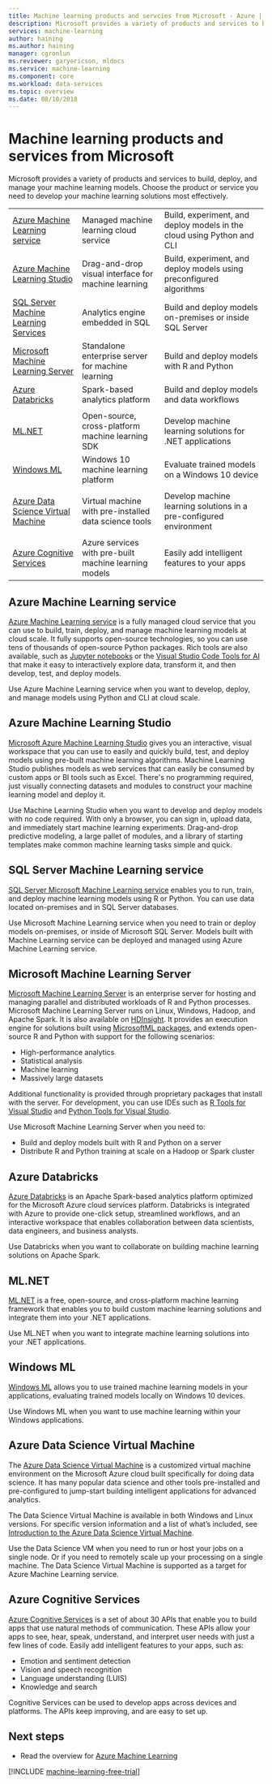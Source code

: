 ```yaml
---
title: Machine learning products and servcies from Microsoft - Azure | Microsoft Docs
description: Microsoft provides a variety of products and services to build, deploy, and manage your machine learning models. 
services: machine-learning
author: haining
ms.author: haining
manager: cgronlun
ms.reviewer: garyericson, mldocs
ms.service: machine-learning
ms.component: core
ms.workload: data-services
ms.topic: overview
ms.date: 08/10/2018
---
```


# Machine learning products and services from Microsoft

Microsoft provides a variety of products and services to build, deploy, and manage your machine learning models. Choose the product or service you need to develop your machine learning solutions most effectively.

<!--
| Use this option...                                                            | if you want to do this... |
| ----------------------------------------------------------------------------- | ---------------- |
| [Azure Machine Learning service](#azure-machine-learning-services) | build and deploy models in the cloud using Python and CLI |
| [Azure Machine Learning Studio](#azure-machine-learning-studio)               | build and deploy models using a drag-and-drop visual interface |
| [SQL Server Machine Learning Services](#sql-server-machine-learning-services) | build and deploy models on-premises or inside SQL Server  |
| [Microsoft Machine Learning Server](#microsoft-machine-learning-server)       | build and deploy R and Python models on an enterprise server |
| | |
| [Spark MLLib in HDInsight](#spark-mllib-in-hdinsight)                         | create models as part of Spark jobs executing on big data |
| [Microsoft Cognitive Toolkit (CNTK)](#microsoft-cognitive-toolkit-cntk)       | develop models using deep learning algorithms             |
| | |
| [Azure Data Science Virtual Machine](#azure-data-science-virtual-machine)     | use a customized virtual machine with pre-installed data science tools |
| | |
| [Azure Cognitive Services](#azure-cognitive-services)                         | use pre-built machine learning models in applications     |
| | |
-->

<!-- Trying a different kind of table
| | | | | | | |
|-|-|-|-|-|-|-|
| Environment | Interactive Experimentation | Data visualization | Collaboration (sharing) | Pre-configured | Control over environment | Development tools |
| Azure Notebooks | ✓ | ✓ | ✓ | ✓ | Low |
| Jupyter Notebooks (local or on a VM) | ✓ | ✓ |   |   | High |
| Data Science Virtual Machine (includes Jupyter Notebooks) | ✓ | ✓ |   | ✓ | High |
| Visual Studio Code & other IDEs |   |   |   |   | High | ✓ |
-->

<!--
| Microsoft machine learning product/service | What it is | What you do with it |
-->
| | | |
|-|-|-|
| [Azure Machine Learning service](#azure-machine-learning-services) | Managed machine learning cloud service | Build, experiment, and deploy models in the cloud using Python and CLI |
| [Azure Machine Learning Studio](#azure-machine-learning-studio) | Drag-and-drop visual interface for machine learning | Build, experiment, and deploy models using preconfigured algorithms |
| [SQL Server Machine Learning Services](#sql-server-machine-learning-services) | Analytics engine embedded in SQL | Build and deploy models on-premises or inside SQL Server |
| [Microsoft Machine Learning Server](#microsoft-machine-learning-server) | Standalone enterprise server for machine learning | Build and deploy models with R and Python |
| [Azure Databricks](#azure-databricks) | Spark-based analytics platform | Build and deploy models and data workflows |
| | | |
| [ML.NET](#ml-net) | Open-source, cross-platform machine learning SDK | Develop machine learning solutions for .NET applications |
| [Windows ML](#windows-ml) | Windows 10 machine learning platform | Evaluate trained models on a Windows 10 device |
| | | |
| [Azure Data Science Virtual Machine](#azure-data-science-virtual-machine) | Virtual machine with pre-installed data science tools | Develop machine learning solutions in a pre-configured environment |
| | | |
| [Azure Cognitive Services](#azure-cognitive-services) | Azure services with pre-built machine learning models | Easily add intelligent features to your apps |

## Azure Machine Learning service

[Azure Machine Learning service](overview-what-is-azure-ml.md) is a fully managed cloud service that you can use to build, train, deploy, and manage machine learning models at cloud scale.
It fully supports open-source technologies, so you can use tens of thousands of open-source Python packages.
Rich tools are also available, such as [Jupyter notebooks](http://jupyter.org) or the [Visual Studio Code Tools for AI](https://visualstudio.microsoft.com/downloads/ai-tools-vscode/) that make it easy to interactively explore data, transform it, and then develop, test, and deploy models.

Use Azure Machine Learning service when you want to develop, deploy, and manage models using Python and CLI at cloud scale.

## Azure Machine Learning Studio

[Microsoft Azure Machine Learning Studio](../studio/what-is-ml-studio.md) gives you an interactive, visual workspace that you can use to easily and quickly build, test, and deploy models using pre-built machine learning algorithms. Machine Learning Studio publishes models as web services that can easily be consumed by custom apps or BI tools such as Excel. There's no programming required, just visually connecting datasets and modules to construct your machine learning model and deploy it.

Use Machine Learning Studio when you want to develop and deploy models with no code required. With only a browser, you can sign in, upload data, and immediately start machine learning experiments. Drag-and-drop predictive modeling, a large pallet of modules, and a library of starting templates make common machine learning tasks simple and quick.

## SQL Server Machine Learning service

[SQL Server Microsoft Machine Learning service](https://docs.microsoft.com/sql/advanced-analytics/r/r-services) enables you to run, train, and deploy machine learning models using R or Python. You can use data located on-premises and in SQL Server databases.

Use Microsoft Machine Learning service when you need to train or deploy models on-premises, or inside of Microsoft SQL Server. Models built with Machine Learning service can be deployed and managed using Azure Machine Learning service. 

## Microsoft Machine Learning Server

[Microsoft Machine Learning Server](https://docs.microsoft.com/machine-learning-server/what-is-machine-learning-server) is an enterprise server for hosting and managing parallel and distributed workloads of R and Python processes. Microsoft Machine Learning Server runs on Linux, Windows, Hadoop, and Apache Spark. It is also available on [HDInsight](https://azure.microsoft.com/services/hdinsight/r-server/). It provides an execution engine for solutions built using [MicrosoftML packages](https://docs.microsoft.com/r-server/r/concept-what-is-the-microsoftml-package), and extends open-source R and Python with support for the following scenarios:

- High-performance analytics
- Statistical analysis
- Machine learning
- Massively large datasets

Additional functionality is provided through proprietary packages that install with the server. For development, you can use IDEs such as [R Tools for Visual Studio](https://www.visualstudio.com/vs/rtvs/) and [Python Tools for Visual Studio](https://www.visualstudio.com/vs/python/).

Use Microsoft Machine Learning Server when you need to:

- Build and deploy models built with R and Python on a server
- Distribute R and Python training at scale on a Hadoop or Spark cluster

## Azure Databricks

[Azure Databricks](/articles/azure-databricks/what-is-azure-databricks.md)  is an Apache Spark-based analytics platform optimized for the Microsoft Azure cloud services platform. Databricks is integrated with Azure to provide one-click setup, streamlined workflows, and an interactive workspace that enables collaboration between data scientists, data engineers, and business analysts.

Use Databricks when you want to collaborate on building machine learning solutions on Apache Spark.

## ML.NET

[ML.NET](https://docs.microsoft.com/dotnet/machine-learning/) is a free, open-source, and cross-platform machine learning framework that enables you to build custom machine learning solutions and integrate them into your .NET applications.

Use ML.NET when you want to integrate machine learning solutions into your .NET applications.

## Windows ML

[Windows ML](https://docs.microsoft.com/windows/uwp/machine-learning/) allows you to use trained machine learning models in your applications, evaluating trained models locally on Windows 10 devices.

Use Windows ML when you want to use machine learning within your Windows applications.

## Azure Data Science Virtual Machine

The [Azure Data Science Virtual Machine](../data-science-virtual-machine/overview.md) is a customized virtual machine environment on the Microsoft Azure cloud built specifically for doing data science. It has many popular data science and other tools pre-installed and pre-configured to jump-start building intelligent applications for advanced analytics.

The Data Science Virtual Machine is available in both Windows and Linux versions. For specific version information and a list of what’s included, see [Introduction to the Azure Data Science Virtual Machine](../data-science-virtual-machine/overview.md).

Use the Data Science VM when you need to run or host your jobs on a single node. Or if you need to remotely scale up your processing on a single machine. The Data Science Virtual Machine is supported as a target for Azure Machine Learning service.

## Azure Cognitive Services

[Azure Cognitive Services](/articles/cognitive-services/welcome.md) is a set of about 30 APIs that enable you to build apps that use natural methods of communication. These APIs allow your apps to see, hear, speak, understand, and interpret user needs with just a few lines of code. Easily add intelligent features to your apps, such as: 

- Emotion and sentiment detection
- Vision and speech recognition
- Language understanding (LUIS)
- Knowledge and search

Cognitive Services can be used to develop apps across devices and platforms. The APIs keep improving, and are easy to set up. 

## Next steps

- Read the overview for [Azure Machine Learning](overview-what-is-azure-ml.md)

[!INCLUDE [machine-learning-free-trial](../../../includes/machine-learning-free-trial.md)]
